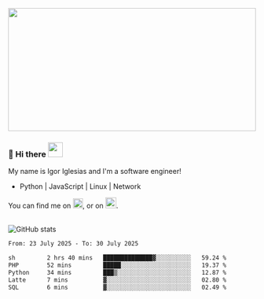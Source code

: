 <img src="https://c.tenor.com/KjVxfRrrncUAAAAd/matrix.gif" width="100%" height="250px">

### 🔭 Hi there <img src="https://raw.githubusercontent.com/MartinHeinz/MartinHeinz/master/wave.gif" width="30px">


My name is Igor Iglesias and I'm a software engineer!
<br>

<ul>
  <li>Python | JavaScript | Linux | Network </li>
</ul>
You can find me on <a href="https://twitter.com/IgorIglesias5"><img src="https://i.imgur.com/JLLlB5S.png" width="20px"></a>, or on <a href="https://www.linkedin.com/in/igor-iglesias-62478428/"><img src="https://i.imgur.com/PXyIkWx.png" width="22px"></a>.

<br>
<br>

![GitHub stats](https://github-readme-stats.vercel.app/api?username=igoiglesias&show_icons=true&count_private=true&theme=chartreuse-dark&hide_title=true)

<!--START_SECTION:waka-->

```txt
From: 23 July 2025 - To: 30 July 2025

sh         2 hrs 40 mins   ██████████████▓░░░░░░░░░░   59.24 %
PHP        52 mins         █████░░░░░░░░░░░░░░░░░░░░   19.37 %
Python     34 mins         ███▒░░░░░░░░░░░░░░░░░░░░░   12.87 %
Latte      7 mins          ▓░░░░░░░░░░░░░░░░░░░░░░░░   02.80 %
SQL        6 mins          ▓░░░░░░░░░░░░░░░░░░░░░░░░   02.49 %
```

<!--END_SECTION:waka-->
